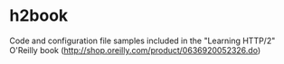 # h2book
Code and configuration file samples included in the "Learning HTTP/2" O'Reilly book (http://shop.oreilly.com/product/0636920052326.do)
